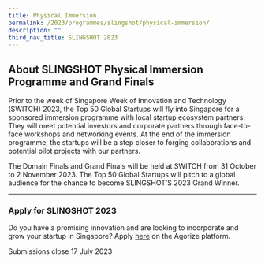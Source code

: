```yaml
---
title: Physical Immersion
permalink: /2023/programmes/slingshot/physical-immersion/
description: ""
third_nav_title: SLINGSHOT 2023
---
```

## About SLINGSHOT Physical Immersion Programme and Grand Finals

Prior to the week of Singapore Week of Innovation and Technology (SWITCH) 2023, the Top 50 Global Startups will fly into Singapore for a sponsored immersion programme with local startup ecosystem partners. They will meet potential investors and corporate partners through face-to-face workshops and networking events. At the end of the immersion programme, the startups will be a step closer to forging collaborations and potential pilot projects with our partners. 

The Domain Finals and Grand Finals will be held at SWITCH from 31 October to 2 November 2023. The Top 50 Global Startups will pitch to a global audience for the chance to become SLINGSHOT’S 2023 Grand Winner.

***

### Apply for SLINGSHOT 2023

Do you have a promising innovation and are looking to incorporate and grow your startup in Singapore? Apply [here](https://slingshot.agorize.com/2023-edition?t=A3k1pR__oMx6vDwbJAZtRw&utm_source=switchweb&utm_medium=internal&utm_campaign=slingshot2023&utm_content=launch_organic) on the Agorize platform.

Submissions close 17 July 2023
